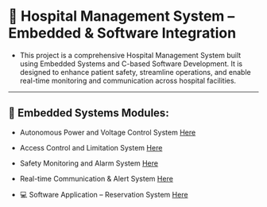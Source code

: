 
# 🏥 Hospital Management System – Embedded & Software Integration
- This project is a comprehensive Hospital Management System built using Embedded Systems and C-based Software Development. It is designed to enhance patient safety, streamline operations, and enable real-time monitoring and communication across hospital facilities.
---
## 🔧 Embedded Systems Modules:
- Autonomous Power and Voltage Control System [Here](https://github.com/OmarKhaled-00/Hospital-System/tree/main/Autonomous%20Power%20and%20Voltage%20Control%20System%3A)
  
- Access Control and Limitation System [Here](https://github.com/OmarKhaled-00/Hospital-System/blob/main/Access%20Control%20and%20Limitation%20System/Readme.md)

- Safety Monitoring and Alarm System [Here](https://github.com/OmarKhaled-00/Hospital-System/tree/main/Safety%20Monitoring%20and%20Alarm%20System)

- Real-time Communication & Alert System [Here](https://github.com/OmarKhaled-00/Hospital-System/tree/main/Real-Time%20Communication%20and%20Alert%20System)

- 💻 Software Application – Reservation System [Here](https://github.com/OmarKhaled-00/Hospital-System/tree/main/Reservation_System)

